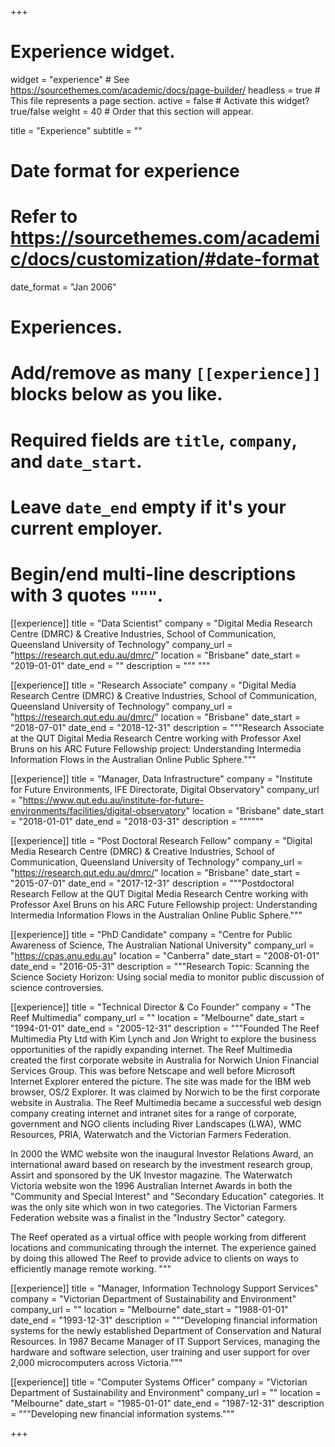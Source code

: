 +++
# Experience widget.
widget = "experience"  # See https://sourcethemes.com/academic/docs/page-builder/
headless = true  # This file represents a page section.
active = false  # Activate this widget? true/false
weight = 40  # Order that this section will appear.

title = "Experience"
subtitle = ""

# Date format for experience
#   Refer to https://sourcethemes.com/academic/docs/customization/#date-format
date_format = "Jan 2006"

# Experiences.
#   Add/remove as many `[[experience]]` blocks below as you like.
#   Required fields are `title`, `company`, and `date_start`.
#   Leave `date_end` empty if it's your current employer.
#   Begin/end multi-line descriptions with 3 quotes `"""`.
[[experience]]
  title = "Data Scientist"
  company = "Digital Media Research Centre (DMRC) & Creative Industries, School of Communication, Queensland University of Technology"
  company_url = "https://research.qut.edu.au/dmrc/"
  location = "Brisbane"
  date_start = "2019-01-01"
  date_end = ""
  description = """
  """

[[experience]]
  title = "Research Associate"
  company = "Digital Media Research Centre (DMRC) & Creative Industries, School of Communication, Queensland University of Technology"
  company_url = "https://research.qut.edu.au/dmrc/"
  location = "Brisbane"
  date_start = "2018-07-01"
  date_end = "2018-12-31"
  description = """Research Associate at the QUT Digital Media Research Centre working with Professor Axel Bruns on his ARC Future Fellowship project: Understanding Intermedia Information Flows in the Australian Online Public Sphere."""

[[experience]]
  title = "Manager, Data Infrastructure"
  company = "Institute for Future Environments, IFE Directorate, Digital Observatory"
  company_url = "https://www.qut.edu.au/institute-for-future-environments/facilities/digital-observatory"
  location = "Brisbane"
  date_start = "2018-01-01"
  date_end = "2018-03-31"
  description = """"""

[[experience]]
  title = "Post Doctoral Research Fellow"
  company = "Digital Media Research Centre (DMRC) & Creative Industries, School of Communication, Queensland University of Technology"
  company_url = "https://research.qut.edu.au/dmrc/"
  location = "Brisbane"
  date_start = "2015-07-01"
  date_end = "2017-12-31"
  description = """Postdoctoral Research Fellow at the QUT Digital Media Research Centre working with Professor Axel Bruns on his ARC Future Fellowship project: Understanding Intermedia Information Flows in the Australian Online Public Sphere."""
  
[[experience]]
  title = "PhD Candidate"
  company = "Centre for Public Awareness of Science, The Australian National University"
  company_url = "https://cpas.anu.edu.au"
  location = "Canberra"
  date_start = "2008-01-01"
  date_end = "2016-05-31"
  description = """Research Topic: Scanning the Science Society Horizon: Using social media to monitor public discussion of science controversies.

[[experience]]
  title = "Technical Director & Co Founder"
  company = "The Reef Multimedia"
  company_url = ""
  location = "Melbourne"
  date_start = "1994-01-01"
  date_end = "2005-12-31"
  description = """Founded The Reef Multimedia Pty Ltd with Kim Lynch and Jon Wright to explore the business opportunities of the rapidly expanding internet. The Reef Multimedia created the first corporate website in Australia for Norwich Union Financial Services Group. This was before Netscape and well before Microsoft Internet Explorer entered the picture. The site was made for the IBM web browser, OS/2 Explorer. It was claimed by Norwich to be the first corporate website in Australia. The Reef Multimedia became a successful web design company creating internet and intranet sites for a range of corporate, government and NGO clients including River Landscapes (LWA), WMC Resources, PRIA, Waterwatch and the Victorian Farmers Federation.

In 2000 the WMC website won the inaugural Investor Relations Award, an international award based on research by the investment research group, Assirt and sponsored by the UK Investor magazine. The Waterwatch Victoria website won the 1996 Australian Internet Awards in both the "Community and Special Interest" and "Secondary Education" categories. It was the only site which won in two categories. The Victorian Farmers Federation website was a finalist in the "Industry Sector" category.

The Reef operated as a virtual office with people working from different locations and communicating through the internet. The experience gained by doing this allowed The Reef to provide advice to clients on ways to efficiently manage remote working.
"""

[[experience]]
  title = "Manager, Information Technology Support Services"
  company = "Victorian Department of Sustainability and Environment"
  company_url = ""
  location = "Melbourne"
  date_start = "1988-01-01"
  date_end = "1993-12-31"
  description = """Developing financial information systems for the newly established Department of Conservation and Natural Resources. In 1987 Became Manager of IT Support Services, managing the hardware and software selection, user training and user support for over 2,000 microcomputers across Victoria."""

[[experience]]
  title = "Computer Systems Officer"
  company = "Victorian Department of Sustainability and Environment"
  company_url = ""
  location = "Melbourne"
  date_start = "1985-01-01"
  date_end = "1987-12-31"
  description = """Developing new financial information systems."""
  
+++
